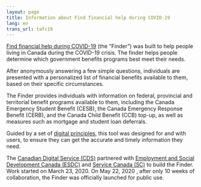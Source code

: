 ```yaml
---
layout: page
title: Information about Find financial help during COVID-19
lang: en
trans_url: tafc19
---
```

[Find financial help during COVID-19](https://covid-benefits.alpha.canada.ca/) (the “Finder”) was built to help people living in Canada during the COVID-19 crisis. The finder helps people determine which government benefits programs best meet their needs.

After anonymously answering a few simple questions, individuals are presented with a personalized list of financial benefits available to them, based on their specific circumstances.

The Finder provides individuals with information on federal, provincial and territorial benefit programs available to them, including the Canada Emergency Student Benefit (CESB), the Canada Emergency Response Benefit (CERB), and the Canada Child Benefit (CCB) top-up, as well as measures such as mortgage and student loan deferrals.

Guided by a set of [digital principles](https://www.canada.ca/en/government/system/digital-government/government-canada-digital-standards.html), this tool was designed for and with users, to ensure they can get the accurate and timely information they need.

The [Canadian Digital Service (CDS)](https://digital.canada.ca/) partnered with [Employment and Social Development Canada (ESDC)](https://www.canada.ca/en/employment-social-development.html) and [Service Canada (SC)](https://www.canada.ca/en/employment-social-development/corporate/portfolio/service-canada.html) to build the Finder. Work started on March 23, 2020. On May 22, 2020 , after only 10 weeks of collaboration, the Finder was officially launched for public use.